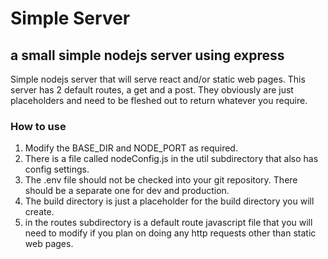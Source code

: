 # Simple Server

## a small simple nodejs server using express

Simple nodejs server that will serve react and/or static web pages.
This server has 2 default routes, a get and a post. They obviously are just placeholders and need to be fleshed out to return whatever you require.

### How to use

1. Modify the BASE_DIR and NODE_PORT as required.
2. There is a file called nodeConfig.js in the util subdirectory that also has config settings.
3. The .env file should not be checked into your git repository. There should be a separate one for dev and production.
4. The build directory is just a placeholder for the build directory you will create.
5. in the routes subdirectory is a default route javascript file that you will need to modify if you plan on doing any http requests other than static web pages.
